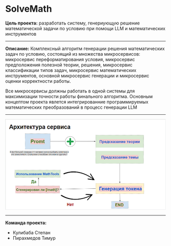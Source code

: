 # SolveMath
**Цель проекта:**
разработать систему, генериующую решение математической задачи
по условию при помощи LLM и математических инструментов

---

**Описание:** 
Комплексный алгоритм генерации решения математических задач по условию,
состоящий из множества микросервисов: микросервис переформатирования условия,
микросервис предположения полезной теории, решения, микросервис классификации типов задач,
микросервис математических инструментов, основной микросервис генерации и микросервис оценки корректности работы.

Все микросервисы должны работать в одной системы для максимизации точности работы финального алгоритма. Основным концептом проекта явлется интегрированние программируемых математических преобразований в процесс генерации LLM

---
![Иллюстрация к проекту](https://github.com/kulibabast/SolveMath/blob/main/images/service%20architecture.png)

---
**Команда проекта:**
  * Кулибаба Степан
  * Пирахмедов Тимур
